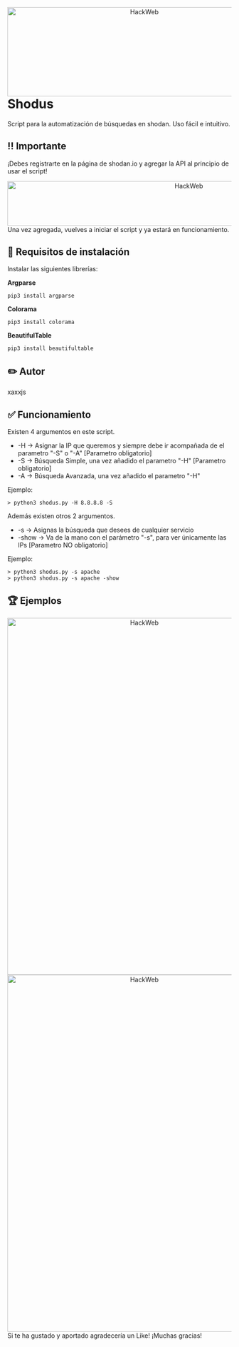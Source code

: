 <p align="center">
<img src="https://gyazo.com/221b94ce5b2da615eb7f80b3e1fb5e6d.png"
    alt="HackWeb"
    width="600"
    height="200"
    style="float: left; margin-right:10px;" />
</p>


<h1>Shodus</h1>

Script para la automatización de búsquedas en shodan. Uso fácil e intuitivo.


## :bangbang: Importante
¡Debes registrarte en la página de shodan.io y agregar la API al principio de usar el script!

<p align="center">
<img src="https://gyazo.com/bcd0dd65efd2d703795b07c9613cbc53.png"
    alt="HackWeb"
    width="800"
    height="100"
    style="float: left; margin-right:10px;" />
</p>

Una vez agregada, vuelves a iniciar el script y ya estará en funcionamiento.

## :hammer: Requisitos de instalación 

Instalar las siguientes librerías:

**Argparse**
```
pip3 install argparse
```
**Colorama**
```
pip3 install colorama
```
**BeautifulTable**
```
pip3 install beautifultable
``` 

## :pencil2: Autor
xaxxjs

## :white_check_mark: Funcionamiento

Existen 4 argumentos en este script.
<ul>
    <li>-H -> Asignar la IP que queremos y siempre debe ir acompañada de el parametro "-S" o "-A" [Parametro obligatorio]</li>
    <li>-S -> Búsqueda Simple, una vez añadido el parametro "-H" [Parametro obligatorio]</li>
    <li>-A -> Búsqueda Avanzada, una vez añadido el parametro "-H"</li>
</ul>

Ejemplo: 
```
> python3 shodus.py -H 8.8.8.8 -S
```
Además existen otros 2 argumentos.
<ul>
    <li>-s -> Asignas la búsqueda que desees de cualquier servicio</li>
    <li>-show -> Va de la mano con el parámetro "-s", para ver únicamente las IPs [Parametro NO obligatorio]</li>
</ul>

Ejemplo: 
```
> python3 shodus.py -s apache 
> python3 shodus.py -s apache -show
```

## :trophy: Ejemplos

<p align="center">
<img src="https://gyazo.com/09710fe54fd7e46bf808a8f494035b62.png"
    alt="HackWeb"
    width="600"
    height="800"
    style="float: left; margin-right:10px;" />
</p>

<p align="center">
<img src="https://gyazo.com/8935fd6b5cf14bffe1b2b767d3ab6089.png"
    alt="HackWeb"
    width="600"
    height="800"
    style="float: left; margin-right:10px;" />
</p>

Si te ha gustado y aportado agradecería un Like!
¡Muchas gracias!
